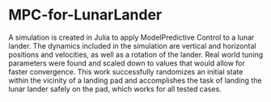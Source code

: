 # MPC-for-LunarLander

A simulation is created in Julia to apply ModelPredictive Control to a lunar lander. The dynamics included in the simulation are vertical and horizontal positions and velocities, as well as a rotation of the lander. Real world tuning parameters were found and scaled down to values that would allow for faster convergence. This work successfully randomizes an initial state within the vicinity of a landing pad and accomplishes the task of landing the lunar lander safely on the pad, which works for all tested cases.
